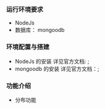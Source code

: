 ### 运行环境要求
 - NodeJs 
 - 数据库： mongoodb

### 环境配置与搭建
 - NodeJs 的安装 详见官方文档:	;
 - mongoodb 的安装 详见官方文档：;

### 功能介绍
 - 分布功能
